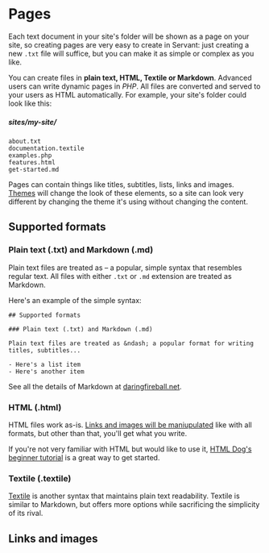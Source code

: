 
# Pages

Each text document in your site's folder will be shown as a page on your site, so creating pages are very easy to create in Servant: just creating a new `.txt` file will suffice, but you can make it as simple or complex as you like.

You can create files in **plain text, HTML, Textile or Markdown**. Advanced users can write dynamic pages in *PHP*. All files are converted and served to your users as HTML automatically. For example, your site's folder could look like this:

##### sites/my-site/
	about.txt
	documentation.textile
	examples.php
	features.html
	get-started.md

Pages can contain things like titles, subtitles, lists, links and images. [Themes](templates-and-themes) will change the look of these elements, so a site can look very different by changing the theme it's using without changing the content.



## Supported formats

### Plain text (.txt) and Markdown (.md)

Plain text files are treated as &ndash; a popular, simple syntax that resembles regular text. All files with either `.txt` or `.md` extension are treated as Markdown.

Here's an example of the simple syntax:

	## Supported formats

	### Plain text (.txt) and Markdown (.md)

	Plain text files are treated as &ndash; a popular format for writing titles, subtitles...

	- Here's a list item
	- Here's another item

See all the details of Markdown at <a href="http://daringfireball.net/projects/markdown/">daringfireball.net</a>.



### HTML (.html)

HTML files work as-is. [Links and images will be maniupulated](links-and-images) like with all formats, but other than that, you'll get what you write.

If you're not very familiar with HTML but would like to use it, [HTML Dog's beginner tutorial](http://www.htmldog.com/guides/html/beginner/) is a great way to get started.



### Textile (.textile)

<a href="http://en.wikipedia.org/wiki/Textile_%28markup_language%29/">Textile</a> is another syntax that maintains plain text readability. Textile is similar to Markdown, but offers more options while sacrificing the simplicity of its rival.



## Links and images


